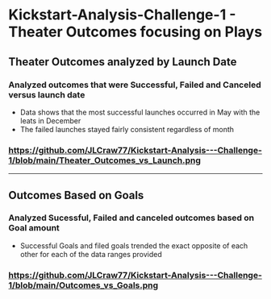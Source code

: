 # Kickstart-Analysis-Challenge-1 - Theater Outcomes focusing on Plays
## Theater Outcomes analyzed by Launch Date
### Analyzed outcomes that were Successful, Failed and Canceled versus launch date
- Data shows that the most successful launches occurred in May with the leats in December
- The failed launches stayed fairly consistent regardless of month 
### https://github.com/JLCraw77/Kickstart-Analysis---Challenge-1/blob/main/Theater_Outcomes_vs_Launch.png
---
## Outcomes Based on Goals
### Analyzed Sucessful, Failed and canceled outcomes based on Goal amount
- Successful Goals and filed goals trended the exact opposite of each other for each of the data ranges provided 
### https://github.com/JLCraw77/Kickstart-Analysis---Challenge-1/blob/main/Outcomes_vs_Goals.png

